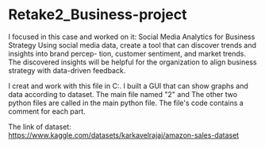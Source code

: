 # Retake2_Business-project

I focused in this case and worked on it: 
Social Media Analytics for Business Strategy
Using social media data, create a tool that can discover trends and insights into brand percep-
tion, customer sentiment, and market trends. The discovered insights will be helpful for the
organization to align business strategy with data-driven feedback.

I creat and work with this file in C:\.  I built a GUI that can show graphs and data according to dataset.
The main file named "2" and The other two python files are called in the main python file.
The file's code contains a comment for each part.


The link of dataset:
https://www.kaggle.com/datasets/karkavelrajaj/amazon-sales-dataset

